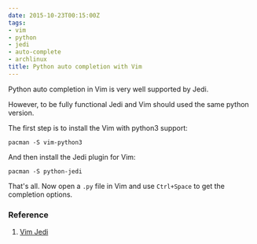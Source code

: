 ```yaml
---
date: 2015-10-23T00:15:00Z
tags:
- vim
- python
- jedi
- auto-complete
- archlinux
title: Python auto completion with Vim
---
```


Python auto completion in Vim is very well supported by Jedi.

However, to be fully functional Jedi and Vim should used the same python version.

The first step is to install the Vim with python3 support:

    pacman -S vim-python3

And then install the Jedi plugin for Vim:

    pacman -S python-jedi

That's all. Now open a `.py` file in Vim and use `Ctrl+Space` to get the completion options.

### Reference

1. [Vim Jedi](https://github.com/davidhalter/jedi-vim)

